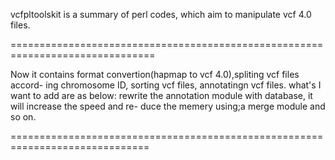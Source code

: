 vcfpltoolskit is a summary of perl codes, which aim to manipulate vcf 4.0 files.

===============================================================================

Now it contains format convertion(hapmap to vcf 4.0),spliting vcf files accord-
ing chromosome ID, sorting vcf files, annotatingn vcf files. 
what's I want to add are as below: 
rewrite the annotation module with database, it will increase the speed and re-
duce the memery using;a merge module and so on.

==============================================================================
